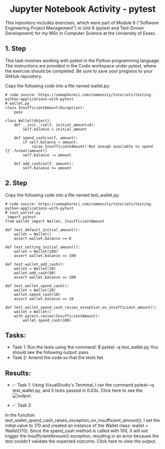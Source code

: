 <h1 align = "center"> Jupyter Notebook Activity - pytest </h1>

This repository includes exercises, which were part of Module 6 ("Software Engineering Project Management") in Unit 6 (pytest and Test-Driven Development) for my MSc in Computer Science at the University of Essex.

## 1. Step

This task involves working with pytest in the Python programming language. The instructions are provided in the Codio workspace under pytest, where the exercise should be completed. Be sure to save your progress to your GitHub repository.

Copy the following code into a file named wallet.py:

```
# code source: https://semaphoreci.com/community/tutorials/testing-python-applications-with-pytest
# wallet.py
class InsufficientAmount(Exception):
    pass
  
class Wallet(object):
    def __init__(self, initial_amount=0):
        self.balance = initial_amount
 
    def spend_cash(self, amount):
        if self.balance < amount:
            raise InsufficientAmount('Not enough available to spend {}'.format(amount))
        self.balance -= amount
 
    def add_cash(self, amount):
        self.balance += amount
```

## 2. Step

Copy the following code into a file named test_wallet.py:

```
# code source: https://semaphoreci.com/community/tutorials/testing-python-applications-with-pytest
# test_wallet.py
 import pytest
from wallet import Wallet, InsufficientAmount

def test_default_initial_amount():
    wallet = Wallet()
    assert wallet.balance == 0
 
def test_setting_initial_amount():
    wallet = Wallet(100)
    assert wallet.balance == 100
 
def test_wallet_add_cash():
    wallet = Wallet(10)
    wallet.add_cash(90)
    assert wallet.balance == 100
 
def test_wallet_spend_cash():
    wallet = Wallet(20)
    wallet.spend_cash(10)
    assert wallet.balance == 10
 
def test_wallet_spend_cash_raises_exception_on_insufficient_amount():
    wallet = Wallet()
    with pytest.raises(InsufficientAmount):
        wallet.spend_cash(100)
```

## Tasks:

- Task 1: Run the tests using the command: $ pytest -q test_wallet.py You should see the following output: pass
- Task 2: Amend the code so that the tests fail.

## Results:


- ✅ Task 1:
  Using VisualStudio's Terminal, I ran the command pytest—q test_wallet.py, and 5 tests passed in 0.03s. Click here to see the ![output](https://github.com/username/repository/blob/master/img/octocat.png).

- ✅ Task 2:
  
In the function test_wallet_spend_cash_raises_exception_on_insufficient_amount(), I set the initial value to 170 and created an instance of the Wallet class: wallet = Wallet(170). Since the spend_cash method is called with 100, it will not trigger the InsufficientAmount() exception, resulting in an error because the test couldn't validate the expected outcome. Click here to view the output.
